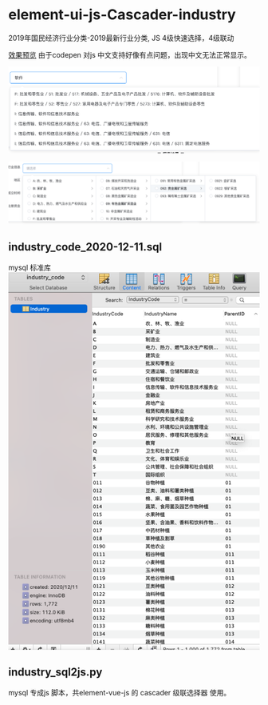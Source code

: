 # element-ui-js-Cascader-industry
2019年国民经济行业分类-2019最新行业分类, JS 4级快速选择，4级联动

[效果预览](https://codepen.io/benma9/pen/GRjNydQ) 由于codepen 对js 中文支持好像有点问题，出现中文无法正常显示。

![png1](https://raw.githubusercontent.com/benma9/element-ui-js-Cascader-industry/main/%E6%88%AA%E5%B1%8F2020-12-11%20%E4%B8%8B%E5%8D%884.53.59.png)

![png2](https://raw.githubusercontent.com/benma9/element-ui-js-Cascader-industry/main/%E6%88%AA%E5%B1%8F2020-12-11%20%E4%B8%8B%E5%8D%884.54.19.png)


## industry_code_2020-12-11.sql
mysql 标准库
![png3](https://github.com/benma9/element-ui-js-Cascader-industry/blob/main/%E6%88%AA%E5%B1%8F2020-12-11%20%E4%B8%8B%E5%8D%885.00.57.png)

## industry_sql2js.py
mysql 专成js 脚本，共element-vue-js 的 cascader 级联选择器 使用。

